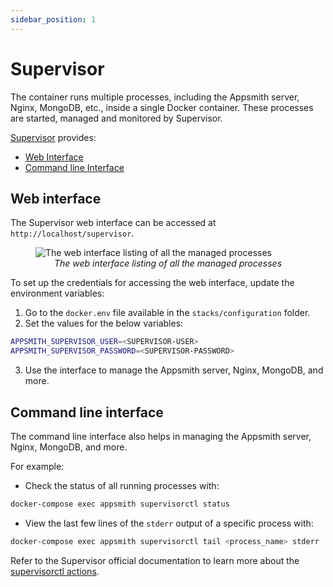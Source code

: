 ```yaml
---
sidebar_position: 1
---
```

# Supervisor

The container runs multiple processes, including the Appsmith server, Nginx, MongoDB, etc., inside a single Docker container. These processes are started, managed and monitored by Supervisor.

[Supervisor](http://supervisord.org/) provides:
* [Web Interface](#web-interface)
* [Command line Interface](#command-line-interface) 

## Web interface
The Supervisor web interface can be accessed at `http://localhost/supervisor`.

<figure>
  <img src="/img/appsmith_supervisord_ui.png" style= {{width:"700px", height:"auto"}} alt="The web interface listing of all the managed processes"/>
  <figcaption align = "center"><i>The web interface listing of all the managed processes</i></figcaption>
</figure>

To set up the credentials for accessing the web interface, update the environment variables:
1. Go to the `docker.env` file available in the `stacks/configuration` folder.
2. Set the values for the below variables:

```bash
APPSMITH_SUPERVISOR_USER=<SUPERVISOR-USER>
APPSMITH_SUPERVISOR_PASSWORD=<SUPERVISOR-PASSWORD>
```

3. Use the interface to manage the Appsmith server, Nginx, MongoDB, and more.

## Command line interface
The command line interface also helps in managing the Appsmith server, Nginx, MongoDB, and more. 

For example:
* Check the status of all running processes with:

```bash
docker-compose exec appsmith supervisorctl status
```

* View the last few lines of the `stderr` output of a specific process with: 

```bash
docker-compose exec appsmith supervisorctl tail <process_name> stderr
```

Refer to the Supervisor official documentation to learn more about the [supervisorctl actions](http://supervisord.org/running.html#supervisorctl-actions).
